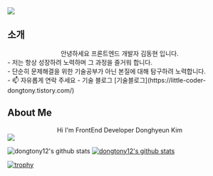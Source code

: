 <img src="https://capsule-render.vercel.app/api?type=soft&&color=auto&height=300&section=header&text=Welcome%20&fontSize=50&fontAlign=40&desc=dongHyeun%20Kim's%20GitHub%20profile!&descAlign=60&descSize=30" />

## 소개

<div align="center">안녕하세요 프론트엔드 개발자 김동현 입니다.</div>
-  저는 항상 성장하려 노력하며 그 과정을 즐거워 합니다.<br/>
-  단순히 문제해결을 위한 기술공부가 아닌 본질에 대해 탐구하려 노력합니다.<br/>
-  
📫 자유롭게 연락 주세요
- 기술 블로그 [기술블로그](https://little-coder-dongtony.tistory.com/)




## About Me
<div align="center">Hi I'm FrontEnd Developer Donghyeun Kim</div>

<img src="https://img.shields.io/badge/typescript-blue?style=plastic&logo=blue&logoColor=blue"/>




![dongtony12's github stats](https://github-readme-stats.vercel.app/api?username=dongtony12&show_icons=true)
[![dongtony12's github stats](https://github-readme-stats.vercel.app/api/top-langs/?username=dongtony12&show_icons=true&hide_border=true&title_color=004386&icon_color=004386&layout=compact)](https://github.com/dongtony12)


[![trophy](https://github-profile-trophy.vercel.app/?username=dongtony12&row=1)](https://github.com/ryo-ma/github-profile-trophy)
